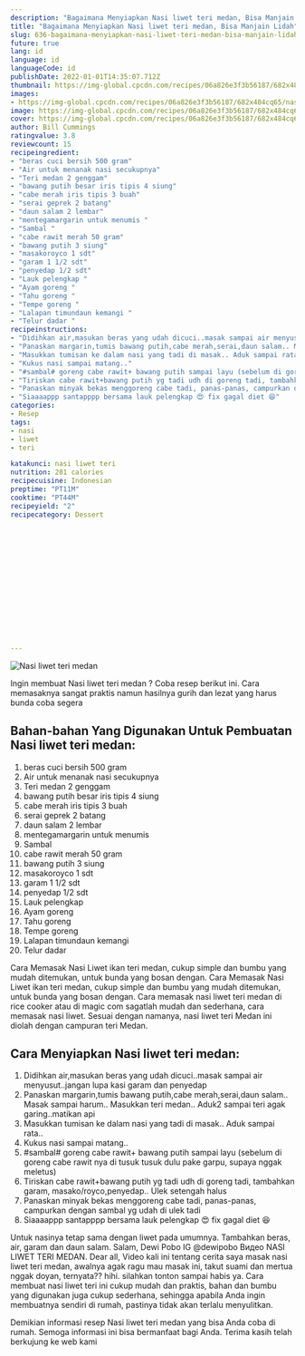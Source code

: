 ```yaml
---
description: "Bagaimana Menyiapkan Nasi liwet teri medan, Bisa Manjain Lidah"
title: "Bagaimana Menyiapkan Nasi liwet teri medan, Bisa Manjain Lidah"
slug: 636-bagaimana-menyiapkan-nasi-liwet-teri-medan-bisa-manjain-lidah
future: true
lang: id
language: id
languageCode: id
publishDate: 2022-01-01T14:35:07.712Z 
thumbnail: https://img-global.cpcdn.com/recipes/06a826e3f3b56187/682x484cq65/nasi-liwet-teri-medan-foto-resep-utama.png
images:
- https://img-global.cpcdn.com/recipes/06a826e3f3b56187/682x484cq65/nasi-liwet-teri-medan-foto-resep-utama.png
image: https://img-global.cpcdn.com/recipes/06a826e3f3b56187/682x484cq65/nasi-liwet-teri-medan-foto-resep-utama.png
cover: https://img-global.cpcdn.com/recipes/06a826e3f3b56187/682x484cq65/nasi-liwet-teri-medan-foto-resep-utama.png
author: Bill Cummings
ratingvalue: 3.8
reviewcount: 15
recipeingredient:
- "beras cuci bersih 500 gram"
- "Air untuk menanak nasi secukupnya"
- "Teri medan 2 genggam"
- "bawang putih besar iris tipis 4 siung"
- "cabe merah iris tipis 3 buah"
- "serai geprek 2 batang"
- "daun salam 2 lembar"
- "mentegamargarin untuk menumis "
- "Sambal "
- "cabe rawit merah 50 gram"
- "bawang putih 3 siung"
- "masakoroyco 1 sdt"
- "garam 1 1/2 sdt"
- "penyedap 1/2 sdt"
- "Lauk pelengkap "
- "Ayam goreng "
- "Tahu goreng "
- "Tempe goreng "
- "Lalapan timundaun kemangi "
- "Telur dadar "
recipeinstructions:
- "Didihkan air,masukan beras yang udah dicuci..masak sampai air menyusut..jangan lupa kasi garam dan penyedap"
- "Panaskan margarin,tumis bawang putih,cabe merah,serai,daun salam.. Masak sampai harum.. Masukkan teri medan.. Aduk2 sampai teri agak garing..matikan api"
- "Masukkan tumisan ke dalam nasi yang tadi di masak.. Aduk sampai rata.."
- "Kukus nasi sampai matang.."
- "#sambal# goreng cabe rawit+ bawang putih sampai layu (sebelum di goreng cabe rawit nya di tusuk tusuk dulu pake garpu, supaya nggak meletus)"
- "Tiriskan cabe rawit+bawang putih yg tadi udh di goreng tadi, tambahkan garam, masako/royco,penyedap.. Ulek setengah halus"
- "Panaskan minyak bekas menggoreng cabe tadi, panas-panas, campurkan dengan sambal yg udah di ulek tadi"
- "Siaaaappp santapppp bersama lauk pelengkap 😍 fix gagal diet 😆"
categories:
- Resep
tags:
- nasi
- liwet
- teri

katakunci: nasi liwet teri 
nutrition: 281 calories
recipecuisine: Indonesian
preptime: "PT11M"
cooktime: "PT44M"
recipeyield: "2"
recipecategory: Dessert


     
    
    
    
    
    
    
    
    
    
    
      
    
---
```



![Nasi liwet teri medan](https://img-global.cpcdn.com/recipes/06a826e3f3b56187/682x484cq65/nasi-liwet-teri-medan-foto-resep-utama.png)

Ingin membuat Nasi liwet teri medan ? Coba resep berikut ini. Cara memasaknya sangat praktis namun hasilnya gurih dan lezat yang harus bunda coba segera

<!--inarticleads1-->

## Bahan-bahan Yang Digunakan Untuk Pembuatan Nasi liwet teri medan:

1. beras cuci bersih 500 gram
1. Air untuk menanak nasi secukupnya
1. Teri medan 2 genggam
1. bawang putih besar iris tipis 4 siung
1. cabe merah iris tipis 3 buah
1. serai geprek 2 batang
1. daun salam 2 lembar
1. mentegamargarin untuk menumis 
1. Sambal 
1. cabe rawit merah 50 gram
1. bawang putih 3 siung
1. masakoroyco 1 sdt
1. garam 1 1/2 sdt
1. penyedap 1/2 sdt
1. Lauk pelengkap 
1. Ayam goreng 
1. Tahu goreng 
1. Tempe goreng 
1. Lalapan timundaun kemangi 
1. Telur dadar 

Cara Memasak Nasi Liwet ikan teri medan, cukup simple dan bumbu yang mudah ditemukan, untuk bunda yang bosan dengan. Cara Memasak Nasi Liwet ikan teri medan, cukup simple dan bumbu yang mudah ditemukan, untuk bunda yang bosan dengan. Cara memasak nasi liwet teri medan di rice cooker atau di magic com sagatlah mudah dan sederhana, cara memasak nasi liwet. Sesuai dengan namanya, nasi liwet teri Medan ini diolah dengan campuran teri Medan. 

<!--inarticleads2-->

## Cara Menyiapkan Nasi liwet teri medan:

1. Didihkan air,masukan beras yang udah dicuci..masak sampai air menyusut..jangan lupa kasi garam dan penyedap
1. Panaskan margarin,tumis bawang putih,cabe merah,serai,daun salam.. Masak sampai harum.. Masukkan teri medan.. Aduk2 sampai teri agak garing..matikan api
1. Masukkan tumisan ke dalam nasi yang tadi di masak.. Aduk sampai rata..
1. Kukus nasi sampai matang..
1. #sambal# goreng cabe rawit+ bawang putih sampai layu (sebelum di goreng cabe rawit nya di tusuk tusuk dulu pake garpu, supaya nggak meletus)
1. Tiriskan cabe rawit+bawang putih yg tadi udh di goreng tadi, tambahkan garam, masako/royco,penyedap.. Ulek setengah halus
1. Panaskan minyak bekas menggoreng cabe tadi, panas-panas, campurkan dengan sambal yg udah di ulek tadi
1. Siaaaappp santapppp bersama lauk pelengkap 😍 fix gagal diet 😆


Untuk nasinya tetap sama dengan liwet pada umumnya. Tambahkan beras, air, garam dan daun salam. Salam, Dewi Pobo IG @dewipobo Видео NASI LIWET TERI MEDAN. Dear all, Video kali ini tentang cerita saya masak nasi liwet teri medan, awalnya agak ragu mau masak ini, takut suami dan mertua nggak doyan, ternyata?? hihi. silahkan tonton sampai habis ya. Cara membuat nasi liwet teri ini cukup mudah dan praktis, bahan dan bumbu yang digunakan juga cukup sederhana, sehingga apabila Anda ingin membuatnya sendiri di rumah, pastinya tidak akan terlalu menyulitkan. 

Demikian informasi  resep Nasi liwet teri medan   yang bisa Anda coba di rumah. Semoga informasi ini bisa bermanfaat bagi Anda. Terima kasih telah berkujung ke web kami
